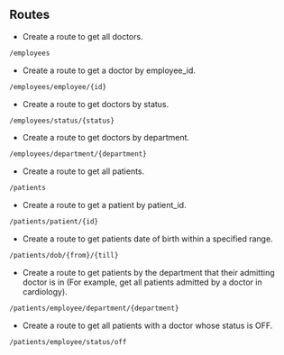 ## Routes
- Create a route to get all doctors.
```sh
/employees
```
- Create a route to get a doctor by employee_id.
```sh
/employees/employee/{id}
```
- Create a route to get doctors by status.
```sh
/employees/status/{status}
```
- Create a route to get doctors by department.
```sh
/employees/department/{department}
```
- Create a route to get all patients.
```sh
/patients
```
- Create a route to get a patient by patient_id.
```sh
/patients/patient/{id}
```
- Create a route to get patients date of birth within a specified range.
```sh
/patients/dob/{from}/{till}
```
- Create a route to get patients by the department that their admitting doctor is in (For example, get all patients admitted by a doctor in cardiology).
```sh
/patients/employee/department/{department}
```
- Create a route to get all patients with a doctor whose status is OFF.
```sh
/patients/employee/status/off
```

